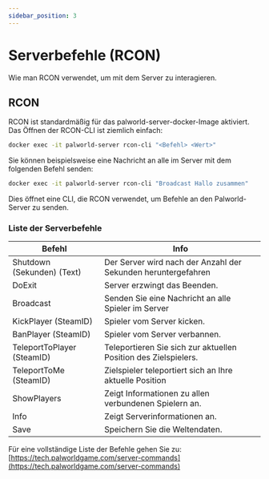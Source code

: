 ```yaml
---
sidebar_position: 3
---
```


# Serverbefehle (RCON)

Wie man RCON verwendet, um mit dem Server zu interagieren.

## RCON

RCON ist standardmäßig für das palworld-server-docker-Image aktiviert.
Das Öffnen der RCON-CLI ist ziemlich einfach:

```bash
docker exec -it palworld-server rcon-cli "<Befehl> <Wert>"
```

Sie können beispielsweise eine Nachricht an alle im Server mit dem folgenden Befehl senden:

```bash
docker exec -it palworld-server rcon-cli "Broadcast Hallo zusammen"
```

Dies öffnet eine CLI, die RCON verwendet, um Befehle an den Palworld-Server zu senden.

### Liste der Serverbefehle

| Befehl                          | Info                                                            |
|---------------------------------|-----------------------------------------------------------------|
| Shutdown (Sekunden) (Text)      | Der Server wird nach der Anzahl der Sekunden heruntergefahren   |
| DoExit                          | Server erzwingt das Beenden.                                    |
| Broadcast                       | Senden Sie eine Nachricht an alle Spieler im Server             |
| KickPlayer (SteamID)            | Spieler vom Server kicken.                                      |
| BanPlayer (SteamID)             | Spieler vom Server verbannen.                                   |
| TeleportToPlayer (SteamID)      | Teleportieren Sie sich zur aktuellen Position des Zielspielers. |
| TeleportToMe (SteamID)          | Zielspieler teleportiert sich an Ihre aktuelle Position         |
| ShowPlayers                     | Zeigt Informationen zu allen verbundenen Spielern an.           |
| Info                            | Zeigt Serverinformationen an.                                   |
| Save                            | Speichern Sie die Weltendaten.                                  |

Für eine vollständige Liste der Befehle gehen Sie zu: [https://tech.palworldgame.com/server-commands](https://tech.palworldgame.com/server-commands)
